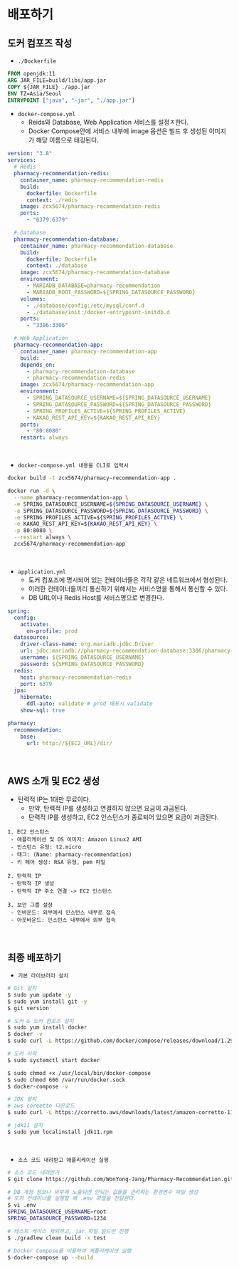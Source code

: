 # 배포하기

## 도커 컴포즈 작성

 - `./Dockerfile`
```dockerfile
FROM openjdk:11
ARG JAR_FILE=build/libs/app.jar
COPY ${JAR_FILE} ./app.jar
ENV TZ=Asia/Seoul
ENTRYPOINT ["java", "-jar", "./app.jar"]
```

 - `docker-compose.yml`
    - Reids와 Database, Web Application 서비스를 설정ㅈ한다.
    - Docker Compose안에 서비스 내부에 image 옵션은 빌드 후 생성된 이미지가 해당 이름으로 태깅된다.
```yml
version: "3.8"
services:
  # Redis
  pharmacy-recommendation-redis:
    container_name: pharmacy-recommendation-redis
    build:
      dockerfile: Dockerfile
      context: ./redis
    image: zcx5674/pharmacy-recommendation-redis
    ports:
      - "6379:6379"

  # Database
  pharmacy-recommendation-database:
    container_name: pharmacy-recommendation-database
    build:
      dockerfile: Dockerfile
      context: ./database
    image: zcx5674/pharmacy-recommendation-database
    environment:
      - MARIADB_DATABASE=pharmacy-recommendation
      - MARIADB_ROOT_PASSWORD=${SPRING_DATASOURCE_PASSWORD}
    volumes:
      - ./database/config:/etc/mysql/conf.d
      - ./database/init:/docker-entrypoint-initdb.d
    ports:
      - "3306:3306"

  # Web Application
  pharmacy-recommendation-app:
    container_name: pharmacy-recommendation-app
    build: .
    depends_on:
      - pharmacy-recommendation-database
      - pharmacy-recommendation-redis
    image: zcx5674/pharmacy-recommendation-app
    environment:
      - SPRING_DATASOURCE_USERNAME=${SPRING_DATASOURCE_USERNAME}
      - SPRING_DATASOURCE_PASSWORD=${SPRING_DATASOURCE_PASSWORD}
      - SPRING_PROFILES_ACTIVE=${SPRING_PROFILES_ACTIVE}
      - KAKAO_REST_API_KEY=${KAKAO_REST_API_KEY}
    ports:
      - "80:8080"
    restart: always
```
<br/>

 - `docker-compose.yml 내용을 CLI로 입력시`
```bash
docker build -t zcx5674/pharmacy-recommendation-app .

docker run -d \
  --name pharmacy-recommendation-app \
  -e SPRING_DATASOURCE_USERNAME=${SPRING_DATASOURCE_USERNAME} \
  -e SPRING_DATASOURCE_PASSWORD=${SPRING_DATASOURCE_PASSWORD} \
  -e SPRING_PROFILES_ACTIVE=${SPRING_PROFILES_ACTIVE} \
  -e KAKAO_REST_API_KEY=${KAKAO_REST_API_KEY} \
  -p 80:8080 \
  --restart always \
  zcx5674/pharmacy-recommendation-app
```
<br/>

 - `application.yml`
    - 도커 컴포즈에 명시되어 있는 컨테이너들은 각각 같은 네트워크에서 형성된다.
    - 이러한 컨테이너들끼리 통신하기 위해서는 서비스명을 통해서 통신할 수 있다.
    - DB URL이나 Redis Host를 서비스명으로 변경한다.
```yml
spring:
  config:
    activate:
      on-profile: prod
  datasource:
    driver-class-name: org.mariadb.jdbc.Driver
    url: jdbc:mariadb://pharmacy-recommendation-database:3306/pharmacy-recommendation
    username: ${SPRING_DATASOURCE_USERNAME}
    password: ${SPRING_DATASOURCE_PASSWORD}
  redis:
    host: pharmacy-recommendation-redis
    port: 6379
  jpa:
    hibernate:
      ddl-auto: validate # prod 배포시 validate
    show-sql: true

pharmacy:
  recommendation:
    base:
      url: http://${EC2_URL}/dir/
```
<br/>

## AWS 소개 및 EC2 생성

 - 탄력적 IP는 1대만 무료이다.
    - 만약, 탄력적 IP를 생성하고 연결하지 않으면 요금이 과금된다.
    - 탄력적 IP를 생성하고, EC2 인스턴스가 종료되어 있으면 요금이 과금된다.
```
1. EC2 인스턴스
 - 애플리케이션 및 OS 이미지: Amazon Linux2 AMI
 - 인스턴스 유형: t2.micro
 - 태그: (Name: pharmacy-recommendation)
 - 키 페어 생성: RSA 유형, pem 파일

2. 탄력적 IP
 - 탄력적 IP 생성
 - 탄력적 IP 주소 연결 -> EC2 인스턴스

3. 보안 그룹 설정
 - 인바운드: 외부에서 인스턴스 내부로 접속
 - 아웃바운드: 인스턴스 내부에서 외부 접속
```
<br/>

## 최종 배포하기

 - `기본 라이브러리 설치`
```bash
# Git 설치
$ sudo yum update -y
$ sudo yum install git -y
$ git version

# 도커 & 도커 컴포즈 설치
$ sudo yum install docker
$ docker -v
$ sudo curl -L https://github.com/docker/compose/releases/download/1.29.2/docker-compose-$(uname -s)-$(uname -m) -o /usr/local/bin/docker-compose

# 도커 시작
$ sudo systemctl start docker

$ sudo chmod +x /usr/local/bin/docker-compose    
$ sudo chmod 666 /var/run/docker.sock
$ docker-compose -v

# JDK 설치
# aws coreetto 다운로드
$ sudo curl -L https://corretto.aws/downloads/latest/amazon-corretto-11-x64-linux-jdk.rpm -o jdk11.rpm

# jdk11 설치
$ sudo yum localinstall jdk11.rpm
```
<br/>

 - `소스 코드 내려받고 애플리케이션 실행`
```bash
# 소스 코드 내려받기
$ git clone https://github.com/WonYong-Jang/Pharmacy-Recommendation.git

# DB 계정 정보나 외부에 노출되면 안되는 값들을 관리하는 환경변수 파일 생성
# 도커 컨테이너를 실행할 때 .env 파일을 전달한다.
$ vi .env
SPRING_DATASOURCE_USERNAME=root
SPRING_DATASOURCE_PASSWORD=1234

# 테스트 케이스 제외하고, jar 파일 빌드만 진행
$ ./gradlew clean build -x test

# Docker Compose를 이용하여 애플리케이션 실행
$ docker-compose up --build
```
